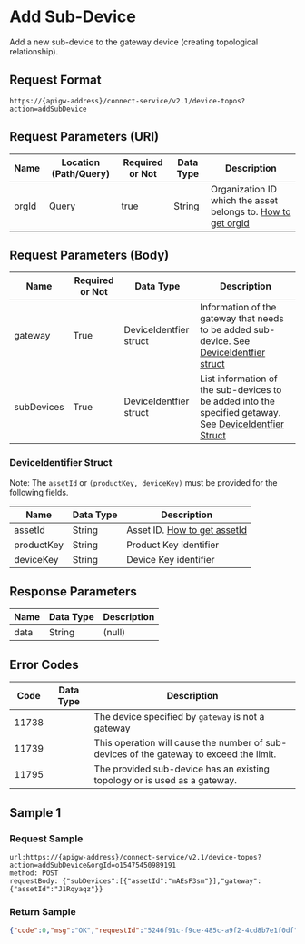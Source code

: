 # Add Sub-Device



Add a new sub-device to the gateway device (creating topological relationship).

## Request Format

```
https://{apigw-address}/connect-service/v2.1/device-topos?action=addSubDevice
```

## Request Parameters (URI)

| Name | Location (Path/Query) | Required or Not | Data Type | Description |
|---------------|------------------|----------|-----------|--------------|
| orgId         | Query            | true     | String    | Organization ID which the asset belongs to. [How to get orgId](/docs/api/en/latest/api_faqs#how-to-get-organization-id-orgid-orgid)                |


## Request Parameters (Body)

| Name | Required or Not | Data Type | Description |
|--------------------|----------|-----------|--------------|
| gateway | True      |DeviceIdentfier struct | Information of the gateway that needs to be added sub-device. See [DeviceIdentfier struct](/docs/api/en/latest/connect/add_sub_device.html#deviceidentifier-struct-deviceidentifier) |
| subDevices           | True      | DeviceIdentfier struct | List information of the sub-devices to be added into the specified getaway. See [DeviceIdentfier Struct](/docs/api/en/latest/connect/add_sub_device.html#deviceidentifier-struct-deviceidentifier)  |


### DeviceIdentifier Struct <deviceidentifier>

Note: The `assetId` or `(productKey, deviceKey)` must be provided for the following fields.

| Name | Data Type | Description |
|----------------|----------------|------------------|
| assetId  | String        | Asset ID. [How to get assetId](/docs/api/en/latest/api_faqs.html#how-to-get-asset-id-assetid-assetid) |
| productKey | String         | Product Key identifier      |
| deviceKey | String         | Device Key identifier       |




## Response Parameters

| Name | Data Type | Description |
|-------------|--------------------|----------------|
| data | String | (null)               |


## Error Codes

| Code| Data Type | Description |
|-------------|-----------------------------------|-----------------------------|
| 11738 |                | The device specified by `gateway` is not a gateway|
| 11739 |                |This operation will cause the number of sub-devices of the gateway to exceed the limit. |
| 11795 |                | The provided sub-device has an existing topology or is used as a gateway.      |


## Sample 1

### Request Sample

```
url:https://{apigw-address}/connect-service/v2.1/device-topos?action=addSubDevice&orgId=o15475450989191
method: POST
requestBody: {"subDevices":[{"assetId":"mAEsF3sm"}],"gateway":{"assetId":"J1Rqyaqz"}}
```

### Return Sample

```json
{"code":0,"msg":"OK","requestId":"5246f91c-f9ce-485c-a9f2-4cd8b7e1f0df","data":null}
```

